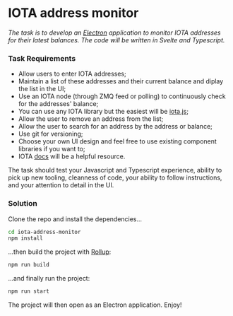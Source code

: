 # IOTA address monitor

*The task is to develop an [Electron](https://www.electronjs.org/) application to monitor IOTA addresses for their latest balances. The code will be written in Svelte and Typescript.*

### Task Requirements

- Allow users to enter IOTA addresses;
- Maintain a list of these addresses and their current balance and diplay the list in the UI;
- Use an IOTA node (through ZMQ feed or polling) to continuously check for the addresses' balance;
- You can use any IOTA library but the easiest will be [iota.js](https://github.com/iotaledger/iota.js);
- Allow the user to remove an address from the list;
- Allow the user to search for an address by the address or balance;
- Use git for versioning;
- Choose your own UI design and feel free to use existing component libraries if you want to;
- IOTA [docs](https://docs.iota.org/) will be a helpful resource.

The task should test your Javascript and Typescript experience, ability to pick up new tooling, cleanness of code, your ability to follow instructions, and your attention to detail in the UI.


### Solution

Clone the repo and install the dependencies...

```bash
cd iota-address-monitor
npm install
```

...then build the project with [Rollup](https://rollupjs.org):

```bash
npm run build
```

...and finally run the project:
```bash
npm run start
```

The project will then open as an Electron application. Enjoy!